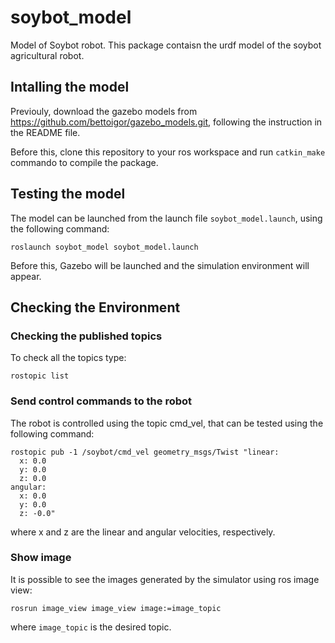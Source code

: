 # soybot_model
Model of Soybot robot.
This package contaisn the urdf model of the soybot agricultural robot.

## Intalling the model
Previouly, download the gazebo models from <https://github.com/bettoigor/gazebo_models.git>, following the instruction in the README file.

Before this, clone this repository to your ros workspace and run ```catkin_make``` commando  to compile the package.


## Testing the model
The model can be launched from the launch file ```soybot_model.launch```, using the following command:
```
roslaunch soybot_model soybot_model.launch
```
Before this, Gazebo will be launched and the simulation environment will appear.

## Checking the Environment
### Checking the published topics
To check all the topics type:

```
rostopic list
```

### Send control commands to the robot
The robot is controlled using the topic cmd_vel, that can be tested using the following command:
```
rostopic pub -1 /soybot/cmd_vel geometry_msgs/Twist "linear:
  x: 0.0
  y: 0.0
  z: 0.0
angular:
  x: 0.0
  y: 0.0
  z: -0.0"
```
where x and z are the linear and angular velocities, respectively.

### Show image
It is possible to see the images generated by the simulator using ros image view:
```
rosrun image_view image_view image:=image_topic
```
where ```image_topic``` is the desired topic.


